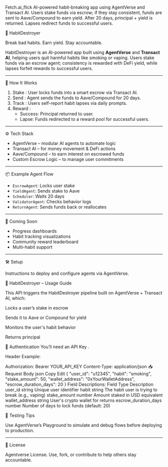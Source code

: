 Fetch.ai_flick
AI-powered habit-breaking app using AgentVerse and Transact AI. Users stake funds via escrow; if they stay consistent, funds are sent to Aave/Compound to earn yield. After 20 days, principal + yield is returned. Lapses redirect funds to successful users.

🧠 HabitDestroyer

Break bad habits. Earn yield. Stay accountable.

HabitDestroyer is an AI-powered app built using **AgentVerse** and **Transact AI**, helping users quit harmful habits like smoking or vaping. Users stake funds via an escrow agent; consistency is rewarded with DeFi yield, while lapses forfeit rewards to successful users.

---

🔁 How It Works

1. Stake : User locks funds into a smart escrow via Transact AI.
2. Send : Agent sends the funds to Aave/Compound for 20 days.
3. Track : Users self-report habit lapses via daily prompts.
4. Reward :
   - Success: Principal returned to user.
   - Lapse: Funds redirected to a reward pool for successful users.

---

 ⚙️ Tech Stack

- AgentVerse – modular AI agents to automate logic  
- Transact AI – for money movement & DeFi actions  
- Aave/Compound – to earn interest on escrowed funds  
- Custom Escrow Logic – to manage user commitments  
---

 📦 Example Agent Flow

- `EscrowAgent`: Locks user stake  
- `YieldAgent`: Sends stake to Aave  
- `Scheduler`: Waits 20 days  
- `ValidatorAgent`: Checks behavior logs  
- `ReturnAgent`: Sends funds back or reallocates

---

📅 Coming Soon

- Progress dashboards  
- Habit tracking visualizations  
- Community reward leaderboard  
- Multi-habit support

---

🛠️ Setup

Instructions to deploy and configure agents via AgentVerse.

📡 HabitDestroyer – Usage Guide

This API triggers the HabitDestroyer pipeline built on AgentVerse + Transact AI, which:

Locks a user’s stake in escrow

Sends it to Aave or Compound for yield

Monitors the user's habit behavior

Returns principal

🔐 Authentication
You’ll need an API Key .

Header Example:

Authorization: Bearer YOUR_API_KEY
Content-Type: application/json
📥 Request Body
json
Copy
Edit
{
  "user_id": "u12345",
  "habit": "smoking",
  "stake_amount": 50,
  "wallet_address": "0xYourWalletAddress",
  "escrow_duration_days": 20
}
Field Descriptions:
Field	Type	Description
user_id	string	Unique user identifier
habit	string	The habit user is trying to break (e.g., vaping)
stake_amount	number	Amount staked in USD equivalent
wallet_address	string	User's crypto wallet for returns
escrow_duration_days	number	Number of days to lock funds (default: 20)


🧪 Testing Tips

Use AgentVerse’s Playground to simulate and debug flows before deploying to production.



---
🤝 License

Agentverse License. Use, fork, or contribute to help others stay accountable.

